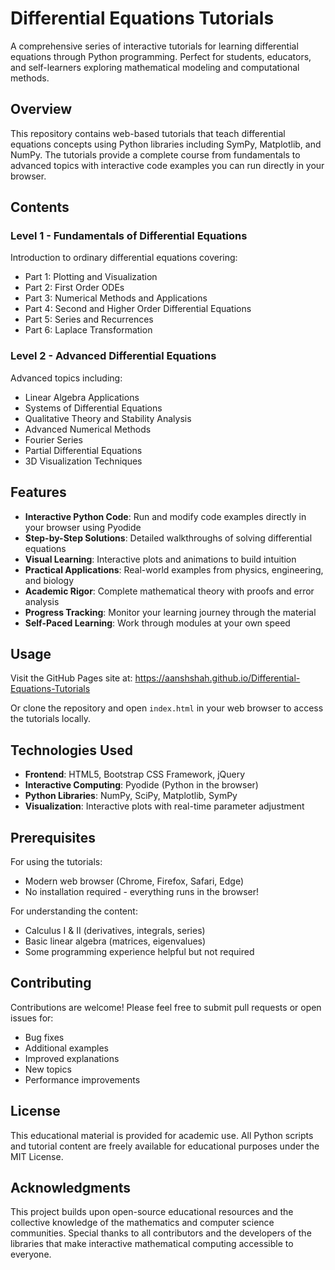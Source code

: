 # Differential Equations Tutorials

A comprehensive series of interactive tutorials for learning differential equations through Python programming. Perfect for students, educators, and self-learners exploring mathematical modeling and computational methods.

## Overview

This repository contains web-based tutorials that teach differential equations concepts using Python libraries including SymPy, Matplotlib, and NumPy. The tutorials provide a complete course from fundamentals to advanced topics with interactive code examples you can run directly in your browser.

## Contents

### Level 1 - Fundamentals of Differential Equations
Introduction to ordinary differential equations covering:
- Part 1: Plotting and Visualization
- Part 2: First Order ODEs
- Part 3: Numerical Methods and Applications
- Part 4: Second and Higher Order Differential Equations
- Part 5: Series and Recurrences
- Part 6: Laplace Transformation

### Level 2 - Advanced Differential Equations
Advanced topics including:
- Linear Algebra Applications
- Systems of Differential Equations
- Qualitative Theory and Stability Analysis
- Advanced Numerical Methods
- Fourier Series
- Partial Differential Equations
- 3D Visualization Techniques

## Features

- **Interactive Python Code**: Run and modify code examples directly in your browser using Pyodide
- **Step-by-Step Solutions**: Detailed walkthroughs of solving differential equations
- **Visual Learning**: Interactive plots and animations to build intuition
- **Practical Applications**: Real-world examples from physics, engineering, and biology
- **Academic Rigor**: Complete mathematical theory with proofs and error analysis
- **Progress Tracking**: Monitor your learning journey through the material
- **Self-Paced Learning**: Work through modules at your own speed

## Usage

Visit the GitHub Pages site at: https://aanshshah.github.io/Differential-Equations-Tutorials

Or clone the repository and open `index.html` in your web browser to access the tutorials locally.

## Technologies Used

- **Frontend**: HTML5, Bootstrap CSS Framework, jQuery
- **Interactive Computing**: Pyodide (Python in the browser)
- **Python Libraries**: NumPy, SciPy, Matplotlib, SymPy
- **Visualization**: Interactive plots with real-time parameter adjustment

## Prerequisites

For using the tutorials:
- Modern web browser (Chrome, Firefox, Safari, Edge)
- No installation required - everything runs in the browser!

For understanding the content:
- Calculus I & II (derivatives, integrals, series)
- Basic linear algebra (matrices, eigenvalues)
- Some programming experience helpful but not required

## Contributing

Contributions are welcome! Please feel free to submit pull requests or open issues for:
- Bug fixes
- Additional examples
- Improved explanations
- New topics
- Performance improvements

## License

This educational material is provided for academic use. All Python scripts and tutorial content are freely available for educational purposes under the MIT License.

## Acknowledgments

This project builds upon open-source educational resources and the collective knowledge of the mathematics and computer science communities. Special thanks to all contributors and the developers of the libraries that make interactive mathematical computing accessible to everyone.